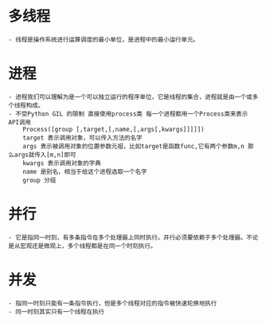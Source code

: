 # 多线程
    - 线程是操作系统进行运算调度的最小单位，是进程中的最小运行单元。


# 进程
    - 进程我们可以理解为是一个可以独立运行的程序单位，它是线程的集合，进程就是由一个或多个线程构成。
    - 不受Python GIL 的限制 直接使用process类 每一个进程都用一个Process类来表示 API调用
        Process([group [,target,[,name,[,args[,kwargs]]]]])
        target 表示调用对象，可以传入方法的名字
        args 表示被调用对象的位置参数元祖，比如target是函数func,它有两个参数m,n 那么args就传入[m,n]即可
        kwargs 表示调用对象的字典
        name 是别名，相当于给这个进程选取一个名字
        group 分组


# 并行
    - 它是指同一时刻，有多条指令在多个处理器上同时执行。并行必须要依赖于多个处理器。不论是从宏观还是微观上，多个线程都是在同一个时刻执行。

# 并发
    - 指同一时刻只能有一条指令执行，但是多个线程对应的指令被快速轮换地执行
    - 同一时刻其实只有一个线程在执行

